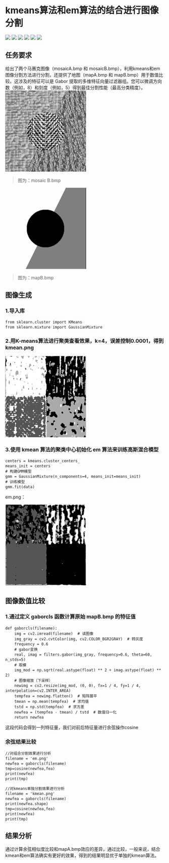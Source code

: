 # kmeans算法和em算法的结合进行图像分割
![](https://img.shields.io/github/stars/pandao/editor.md.svg) ![](https://img.shields.io/github/forks/pandao/editor.md.svg) ![](https://img.shields.io/github/tag/pandao/editor.md.svg) ![](https://img.shields.io/github/release/pandao/editor.md.svg) ![](https://img.shields.io/github/issues/pandao/editor.md.svg) ![](https://img.shields.io/bower/v/editor.md.svg)
## 任务要求
给出了两个马赛克图像（mosaicA.bmp 和 mosaicB.bmp），利用kmeans和em图像分割方法进行分割，还提供了地图（mapA.bmp 和 mapB.bmp）用于数值比较。这涉及的特征可以是 Gabor 提取的多维特征向量过滤器组。您可以微调方向数（例如，8）和刻度（例如，5）得到最佳分割性能（最高分类精度）。
[![](https://github.com/Abelabc/kmean-em_seg/blob/main/mosaic%20B.bmp)](https://github.com/Abelabc/kmean-em_seg/blob/main/mosaic%20B.bmp "mosaic B.bmp")

> 图为：mosaic B.bmp

[![](https://github.com/Abelabc/kmean-em_seg/blob/main/mapB.bmp)](https://github.com/Abelabc/kmean-em_seg/blob/main/mapB.bmp "mapB.bmp")

> 图为：mapB.bmp

## 图像生成
### 1.导入库
```
from sklearn.cluster import KMeans
from sklearn.mixture import GaussianMixture
```
### 2.用K-means算法进行聚类查看效果，k=4，误差控制0.0001，得到kmean.png

![](https://github.com/Abelabc/kmean-em_seg/blob/main/kmean.png)

### 3.使用 kmean 算法的聚类中心初始化 em 算法来训练高斯混合模型
```
centers = kmeans.cluster_centers_
means_init = centers
# 构建GMM模型
gmm = GaussianMixture(n_components=4, means_init=means_init)
# 训练模型
gmm.fit(data)
```
em.png：

![](https://github.com/Abelabc/kmean-em_seg/blob/main/em.png)

## 图像数值比较
### 1.通过定义 gaborcls 函数计算原始 mapB.bmp 的特征值
```
def gaborcls(filename):
    img = cv2.imread(filename)  # 读图像
    img_gray = cv2.cvtColor(img, cv2.COLOR_BGR2GRAY)  # 转灰度
    frequency = 0.6
    # gabor变换
    real, imag = filters.gabor(img_gray, frequency=0.6, theta=60, n_stds=5)
    # 取模
    img_mod = np.sqrt(real.astype(float) ** 2 + imag.astype(float) ** 2)
    # 图像缩放（下采样）
    newimg = cv2.resize(img_mod, (0, 0), fx=1 / 4, fy=1 / 4, interpolation=cv2.INTER_AREA)
    tempfea = newimg.flatten()  # 矩阵展平
    tmean = np.mean(tempfea)  # 求均值
    tstd = np.std(tempfea)  # 求方差
    newfea = (tempfea - tmean) / tstd  # 数值归一化
    return newfea
```
这段代码会得到一列特征量，我们对前后特征量进行余弦操作cosine

### 余弦结果比较
```
//对组合分割效果进行分析
filename = 'em.png'
newfea = gaborcls(filename)
tmp=cosine(newfea,fea)
print(newfea)
print(tmp)
```
```
//对kmeans单独分割效果进行分析
filename = 'kmean.png'
newfea = gaborcls(filename)
print(newfea.shape)
tmp=cosine(newfea,fea)
print(newfea)
print(tmp)
```
## 结果分析

通过计算余弦相似度比较和mapA.bmp效应的差异，通过比较，一般来说，结合kmean和em算法确实有更好的效果，得到的结果明显优于单独的kmean算法。
